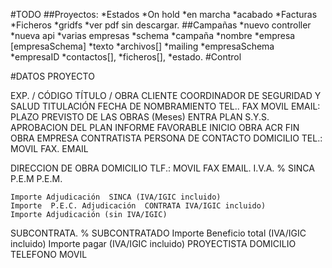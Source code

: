 #TODO
##Proyectos:
*Estados
  *On hold
  *en marcha
  *acabado
*Facturas
*Ficheros
  *gridfs
  *ver pdf sin descargar.
##Campañas
*nuevo controller
*nueva api
*varias empresas
*schema
  *campaña 
    *nombre
    *empresa [empresaSchema]
    *texto
    *archivos[]
    *mailing
  *empresaSchema
    *empresaID
    *contactos[], 
    *ficheros[], 
    *estado.
#Control




#DATOS PROYECTO

EXP. / CÓDIGO
TÍTULO / OBRA
CLIENTE
COORDINADOR DE SEGURIDAD Y SALUD
TITULACIÓN
FECHA DE NOMBRAMIENTO
TEL..
FAX
MOVIL
EMAIL:
PLAZO PREVISTO DE LAS OBRAS (Meses)
ENTRA PLAN S.Y.S.
APROBACION DEL PLAN
INFORME FAVORABLE
INICIO OBRA          ACR
FIN OBRA
EMPRESA CONTRATISTA
PERSONA DE CONTACTO
DOMICILIO
TEL.:
MOVIL
FAX.
EMAIL 


DIRECCION DE OBRA
DOMICILIO
TLF.:
MOVIL
FAX
EMAIL.
I.V.A. 
% SINCA P.E.M
P.E.M.

	Importe Adjudicación  SINCA (IVA/IGIC incluido)
	Importe  P.E.C. Adjudicación  CONTRATA IVA/IGIC incluido)
	Importe Adjudicación (sin IVA/IGIC)
SUBCONTRATA.
% SUBCONTRATADO
	Importe Beneficio total (IVA/IGIC incluido)
	Importe pagar  (IVA/IGIC incluido)
PROYECTISTA
	DOMICILIO
	TELEFONO
	MOVIL
